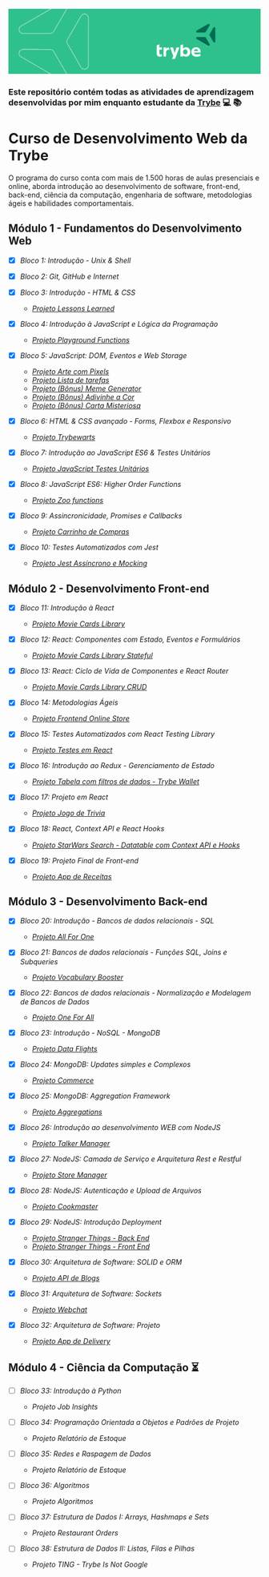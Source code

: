 ![capa trybe](capa_trybe.png)

### Este repositório contém todas as atividades de aprendizagem desenvolvidas por mim enquanto estudante da [Trybe](https://www.betrybe.com/formacao-desenvolvimento-web) :computer: :books:

# Curso de Desenvolvimento Web da Trybe
O programa do curso conta com mais de 1.500 horas de aulas presenciais e online, aborda introdução ao desenvolvimento de software, front-end, back-end, ciência da computação, engenharia de software, metodologias ágeis e habilidades comportamentais.

## Módulo 1 - Fundamentos do Desenvolvimento Web

- [x] _Bloco 1: Introdução - Unix & Shell_

- [x] _Bloco 2: Git, GitHub e Internet_

- [x] _Bloco 3: Introdução - HTML & CSS_
  - [_Projeto Lessons Learned_](https://github.com/tryber/sd-011-project-lessons-learned/pull/97)

- [x] _Bloco 4: Introdução à JavaScript e Lógica da Programação_
  - [_Projeto Playground Functions_](https://github.com/tryber/sd-011-project-playground-functions/pull/96)

- [x] _Bloco 5: JavaScript: DOM, Eventos e Web Storage_
  - [_Projeto Arte com Pixels_](https://github.com/tryber/sd-011-project-pixels-art/pull/56)
  - [_Projeto Lista de tarefas_](https://github.com/tryber/sd-011-project-todo-list/pull/80)
  - [_Projeto (Bônus) Meme Generator_](https://github.com/tryber/sd-011-project-meme-generator/pull/46)
  - [_Projeto (Bônus) Adivinhe a Cor_](https://github.com/tryber/sd-011-project-color-guess/pull/34)
  - [_Projeto (Bônus) Carta Misteriosa_](https://github.com/tryber/sd-011-project-mistery-letter/pull/26)

- [x] _Bloco 6: HTML & CSS avançado - Forms, Flexbox e Responsivo_
  - [_Projeto Trybewarts_](https://github.com/tryber/sd-011-project-trybewarts/pull/151)

- [x] _Bloco 7: Introdução ao JavaScript ES6 & Testes Unitários_
  - [_Projeto JavaScript Testes Unitários_](https://github.com/tryber/sd-011-project-js-unit-tests/pull/51)

- [x] _Bloco 8: JavaScript ES6: Higher Order Functions_
  - [_Projeto Zoo functions_](https://github.com/tryber/sd-011-project-zoo-functions/pull/87)

- [x] _Bloco 9: Assincronicidade, Promises e Callbacks_
  - [_Projeto Carrinho de Compras_](https://github.com/tryber/sd-011-project-shopping-cart/pull/72)

- [x] _Bloco 10: Testes Automatizados com Jest_
  - [_Projeto Jest Assíncrono e Mocking_](https://github.com/tryber/sd-011-project-jest/pull/114)

## Módulo 2 - Desenvolvimento Front-end

- [x] _Bloco 11: Introdução à React_
  - [_Projeto Movie Cards Library_](https://github.com/tryber/sd-011-project-movie-cards-library/pull/97)

- [x] _Bloco 12: React: Componentes com Estado, Eventos e Formulários_
  - [_Projeto Movie Cards Library Stateful_](https://github.com/tryber/sd-011-project-movie-cards-library-stateful/pull/75)

- [x] _Bloco 13: React: Ciclo de Vida de Componentes e React Router_
  - [_Projeto Movie Cards Library CRUD_](https://github.com/tryber/sd-011-project-movie-card-library-crud/pull/91)

- [x] _Bloco 14: Metodologias Ágeis_
  - [_Projeto Frontend Online Store_](https://github.com/tryber/sd-011-project-frontend-online-store/tree/main-group-12)

- [x] _Bloco 15: Testes Automatizados com React Testing Library_
  - [_Projeto Testes em React_](https://github.com/tryber/sd-011-project-react-testing-library/pull/52)

- [x] _Bloco 16: Introdução ao Redux - Gerenciamento de Estado_
  - [_Projeto Tabela com filtros de dados - Trybe Wallet_](https://github.com/tryber/sd-011-project-trybewallet/pull/118)

- [x] _Bloco 17:  Projeto em React_
  - [_Projeto Jogo de Trivia_](https://github.com/tryber/sd-011-project-trivia-react-redux/pull/193)

- [x] _Bloco 18: React, Context API e React Hooks_
  - [_Projeto StarWars Search - Datatable com Context API e Hooks_](https://github.com/tryber/sd-011-project-starwars-planets-search/pull/48)

- [x] _Bloco 19:  Projeto Final de Front-end_
  - [_Projeto App de Receitas_](https://github.com/tryber/sd-011-project-recipes-app/pull/5)

## Módulo 3 - Desenvolvimento Back-end

- [x] _Bloco 20: Introdução - Bancos de dados relacionais - SQL_
  - [_Projeto All For One_](https://github.com/tryber/sd-011-project-mysql-all-for-one/pull/99)

- [x] _Bloco 21: Bancos de dados relacionais - Funções SQL, Joins e Subqueries_
  - [_Projeto Vocabulary Booster_](https://github.com/tryber/sd-011-mysql-vocabulary-booster/pull/59)

- [x] _Bloco 22: Bancos de dados relacionais - Normalização e Modelagem de Bancos de Dados_
  - [_Projeto One For All_](https://github.com/tryber/sd-011-mysql-one-for-all/pull/90)

- [x] _Bloco 23: Introdução - NoSQL - MongoDB_
  - [_Projeto Data Flights_](https://github.com/tryber/sd-011-mongodb-dataflights/pull/92)

- [x] _Bloco 24: MongoDB: Updates simples e Complexos_
  - [_Projeto Commerce_](https://github.com/tryber/sd-011-mongodb-commerce/pull/112)

- [x] _Bloco 25: MongoDB: Aggregation Framework_
  - [_Projeto Aggregations_](https://github.com/tryber/sd-011-mongodb-aggregations/pull/74)

- [x] _Bloco 26: Introdução ao desenvolvimento WEB com NodeJS_
  - [_Projeto Talker Manager_](https://github.com/tryber/sd-011-project-talker-manager/pull/104)

- [x] _Bloco 27: NodeJS: Camada de Serviço e Arquitetura Rest e Restful_
  - [_Projeto Store Manager_](https://github.com/tryber/sd-011-store-manager/pull/103)

- [x] _Bloco 28: NodeJS: Autenticação e Upload de Arquivos_
  - [_Projeto Cookmaster_](https://github.com/tryber/sd-012-cookmaster/pull/50)

- [x] _Bloco 29: NodeJS: Introdução Deployment_
  - [_Projeto Stranger Things - Back End_](https://github.com/tryber/sd-012-stranger-things-backend/pull/103)
  - [_Projeto Stranger Things - Front End_](https://github.com/tryber/sd-012-stranger-things-frontend/pull/91)

- [x] _Bloco 30: Arquitetura de Software: SOLID e ORM_
  - [_Projeto API de Blogs_](https://github.com/tryber/sd-012-project-blogs-api/pull/31)

- [x] _Bloco 31: Arquitetura de Software: Sockets_
  - [_Projeto Webchat_](https://github.com/tryber/sd-012-project-webchat/pull/79)

- [x] _Bloco 32: Arquitetura de Software: Projeto_
  - [_Projeto App de Delivery_](https://github.com/tryber/sd-012-project-delivery-app/pull/68)

## Módulo 4 - Ciência da Computação :hourglass_flowing_sand:

- [ ] _Bloco 33: Introdução à Python_
  - _Projeto Job Insights_

- [ ] _Bloco 34: Programação Orientada a Objetos e Padrões de Projeto_
  - _Projeto Relatório de Estoque_

- [ ] _Bloco 35: Redes e Raspagem de Dados_
  - _Projeto Relatório de Estoque_

- [ ] _Bloco 36: Algoritmos_
  - _Projeto Algoritmos_

- [ ] _Bloco 37: Estrutura de Dados I: Arrays, Hashmaps e Sets_
  - _Projeto Restaurant Orders_

- [ ] _Bloco 38: Estrutura de Dados II: Listas, Filas e Pilhas_
  - _Projeto TING - Trybe Is Not Google_
